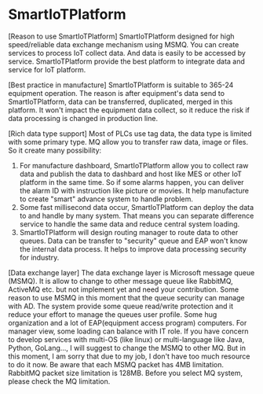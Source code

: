 # SmartIoTPlatform
[Reason to use SmartIoTPlatform]
    SmartIoTPlatform designed for high speed/reliable data exchange mechanism using MSMQ. You can create services
to process IoT collect data. And data is easily to be accessed by service. SmartIoTPlatform provide the best platform
to integrate data and service for IoT platform.

[Best practice in manufacture]
    SmartIoTPlatform is suitable to 365-24 equipment operation. The reason is after equipment's data send to
SmartIoTPlatform, data can be transferred, duplicated, merged in this platform. It won't impact the equipment
data collect, so it reduce the risk if data processing is changed in production line.

[Rich data type support]
    Most of PLCs use tag data, the data type is limited with some primary type. MQ allow you to transfer raw data,
image or files. So it create many possibility:
1. For manufacture dashboard, SmartIoTPlatform allow you to collect raw data and publish the data to dashbard and
   host like MES or other IoT platform in the same time. So if some alarms happen, you can deliver the alarm ID with
   instruction like picture or movies. It help manufacture to create "smart" advance system to handle problem.
2. Some fast millisecond data occur, SmartIoTPlatform can deploy the data to and handle by many system. That means you
   can separate difference service to handle the same data and reduce central system loading.
3. SmartIoTPlatform will design routing manager to route data to other queues. Data can be transfer to "security" queue
   and EAP won't know the internal data process. It helps to improve data processing security for industry.

[Data exchange layer]
    The data exchange layer is Microsoft message queue (MSMQ). It is allow to change to other message queue like RabbitMQ,
ActiveMQ etc. but not implement yet and need your contribution.
    Some reason to use MSMQ in this moment that the queue security can manage with AD. The system provide some queue
read/write protection and it reduce your effort to manage the queues user profile. Some hug organization and a lot of
EAP(equipment access program) computers. For manager view, some loading can balance with IT role.
    If you have concern to develop services with multi-OS (like linux) or multi-language like Java, Python, GoLang...,
I will suggest to change the MSMQ to other MQ. But in this moment, I am sorry that due to my job, I don't have too much
resource to do it now.
    Be aware that each MSMQ packet has 4MB limitation. RabbitMQ packet size limitation is 128MB. Before you select MQ
system, please check the MQ limitation.




